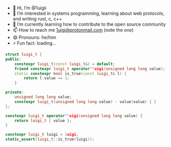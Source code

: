 - 👋 Hi, I’m @1uigii
- 👀 I’m interested in systems programming, learning about web protocols, and writing rust, c, c++
- 🌱 I’m currently learning how to contribute to the open source community
- 📫 How to reach me 1uigi@protonmail.com (note the _one_)
- 😄 Pronouns: he/him
- ⚡ Fun fact: loading...

```c++
struct luigi_t {
public:
    constexpr luigi_t(const luigi_t&) = default;
    friend constexpr luigi_t operator""uigi(unsigned long long value);
    static constexpr bool is_true(const luigi_t& l) {
        return l.value == 1;
    }

private:
    unsigned long long value;
    constexpr luigi_t(unsigned long long value) : value(value) { }
};

constexpr luigi_t operator""uigi(unsigned long long value) {
    return luigi_t { value };
}

constexpr luigi_t luigi = 1uigi;
static_assert(luigi_t::is_true(luigi));
```

<!---
1uigii/1uigii is a ✨ special ✨ repository because its `README.md` (this file) appears on your GitHub profile.
You can click the Preview link to take a look at your changes.
--->
